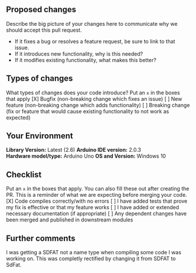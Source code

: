## Proposed changes
Describe the big picture of your changes here to communicate why we should accept this pull request. 
- If it fixes a bug or resolves a feature request, be sure to link to that issue. 
- If it introduces new functionality, why is this needed?
- If it modifies existing functionality, what makes this better?

## Types of changes
What types of changes does your code introduce?
Put an `x` in the boxes that apply
[X] Bugfix (non-breaking change which fixes an issue)
[ ] New feature (non-breaking change which adds functionality)
[ ] Breaking change (fix or feature that would cause existing functionality to not work as expected)

## Your Environment
**Library Version:** Latest (2.6)
**Arduino IDE version:** 2.0.3  
**Hardware model/type:** Arduino Uno
**OS and Version:** Windows 10

## Checklist
Put an `x` in the boxes that apply. You can also fill these out after creating the PR.
This is a reminder of what we are expecting before merging your code.
[X] Code compiles correctly/with no errors
[ ] I have added tests that prove my fix is effective or that my feature works
[ ] I have added or extended necessary documentation (if appropriate)
[ ] Any dependent changes have been merged and published in downstream modules

## Further comments
I was getting a SDFAT not a name type when compiling some code I was working on.  This was completly rectified by changing it from SDFAT to SdFat.  
